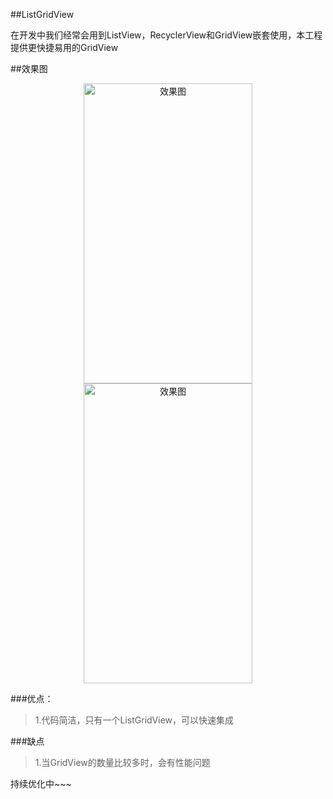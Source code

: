  
##ListGridView

在开发中我们经常会用到ListView，RecyclerView和GridView嵌套使用，本工程提供更快捷易用的GridView

##效果图

<div  align="center">    
<img src="https://github.com/aizuzi/ListGridView/blob/master/screenshot/device-2016-10-28-201638.png" width = "270" height = "480" alt="效果图" align=center />
<img src="https://github.com/aizuzi/ListGridView/blob/master/screenshot/device-2016-10-28-201759.png" width = "270" height = "480" alt="效果图" align=center />
</div>


###优点：
>1.代码简洁，只有一个ListGridView，可以快速集成

###缺点
>1.当GridView的数量比较多时，会有性能问题


持续优化中~~~
